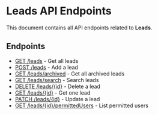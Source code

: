 # Leads API Endpoints

This document contains all API endpoints related to **Leads**.

## Endpoints

- [GET /leads](./getleads.md) - Get all leads
- [POST /leads](./addlead.md) - Add a lead
- [GET /leads/archived](./getarchivedleads.md) - Get all archived leads
- [GET /leads/search](./searchleads.md) - Search leads
- [DELETE /leads/{id}](./deletelead.md) - Delete a lead
- [GET /leads/{id}](./getlead.md) - Get one lead
- [PATCH /leads/{id}](./updatelead.md) - Update a lead
- [GET /leads/{id}/permittedUsers](./getleadusers.md) - List permitted users